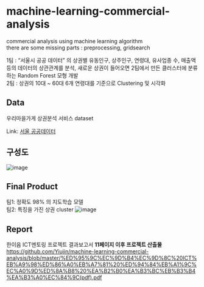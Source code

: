 # machine-learning-commercial-analysis

commercial analysis using machine learning algorithm   
there are some missing parts : preprocessing, gridsearch

1팀 : “서울시 공공 데이터” 의 상권별 유동인구, 상주인구, 연령대, 유사업종 수, 매출액 등의 데이터의 상관관계를 분석, 새로운 상권이 들어오면 2팀에서 만든 클러스터에 분류하는 Random Forest 모형 개발  
2팀 : 상권의 10대 ~ 60대 6개 연령대를 기준으로 Clustering 및 시각화 

Data
-----

우리마을가게 상권분석 서비스 dataset

Link: [서울 공공데이터][datasetlink]

[datasetlink]: https://opengov.seoul.go.kr/data?sortField=date&sortOrder=desc&searchKeyword=%EC%84%9C%EC%9A%B8%EC%8B%9C+%EC%9A%B0%EB%A6%AC%EB%A7%88%EC%9D%84+%EA%B0%80%EA%B2%8C+%EC%83%81%EA%B6%8C%EB%B6%84%EC%84%9D%EC%84%9C%EB%B9%84%EC%8A%A4 "data link"

구성도  
-----
![image](https://user-images.githubusercontent.com/43367868/114257066-4c8a4000-99f8-11eb-85b7-7d70e0bb9416.png)


Final Product
-------------
팀1: 정확도 98% 의 지도학습 모델   
팀2: 특징을 가진 상권 cluster 
![image](https://user-images.githubusercontent.com/43367868/114257099-ab4fb980-99f8-11eb-8ed0-993211412854.png)

Report  
------------
한이음 ICT멘토링 프로젝트 결과보고서 **11페이지 이후 프로젝트 산출물**  
https://github.com/Yiujin/machine-learning-commercial-analysis/blob/master/%ED%95%9C%EC%9D%B4%EC%9D%8C%20ICT%EB%A9%98%ED%86%A0%EB%A7%81%20%ED%94%84%EB%A1%9C%EC%A0%9D%ED%8A%B8%20%EA%B2%B0%EA%B3%BC%EB%B3%B4%EA%B3%A0%EC%84%9C(pdf).pdf


